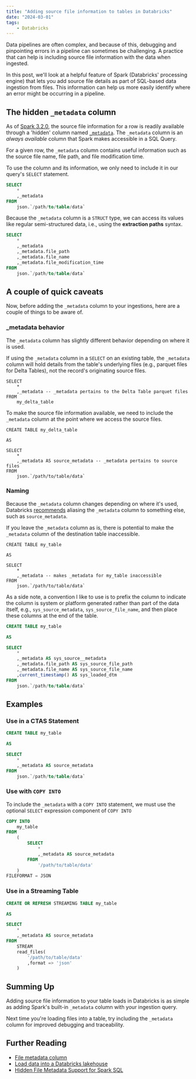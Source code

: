 ```yaml
---
title: "Adding source file information to tables in Databricks"
date: "2024-03-01"
tags:
    - Databricks
---
```


Data pipelines are often complex, and because of this, debugging and pinpointing errors in a pipeline can sometimes be challenging. A practice that can help is including source file information with the data when ingested.

In this post, we'll look at a helpful feature of Spark (Databricks' processing engine) that lets you add source file details as part of SQL-based data ingestion from files. This information can help us more easily identify where an error might be occurring in a pipeline.

## The hidden `_metadata` column

As of [Spark 3.2.0](https://spark.apache.org/releases/spark-release-3-2-0.html), the source file information for a row is readily available through a 'hidden' column named [`_metadata`](https://docs.databricks.com/en/ingestion/file-metadata-column.html). The `_metadata` column is an *always available* column that Spark makes accessible in a SQL Query.

For a given row, the `_metadata` column contains useful information such as the source file name, file path, and file modification time.

To use the column and its information, we only need to include it in our query's `SELECT` statement.

```sql
SELECT
    *
    ,_metadata
FROM
    json.`/path/to/table/data`
```

Because the `_metadata` column is a `STRUCT` type, we can access its values like regular semi-structured data, i.e., using the **extraction paths** syntax.

```sql
SELECT
    *
    ,_metadata
    ,_metadata.file_path
    ,_metadata.file_name
    ,_metadata.file_modification_time
FROM
    json.`/path/to/table/data`
```

## A couple of quick caveats

Now, before adding the `_metadata` column to your ingestions, here are a couple of things to be aware of.

### _metadata behavior

The `_metadata` column has slightly different behavior depending on where it is used.

If using the `_metadata` column in a `SELECT` on an existing table, the `_metadata` column will hold details from the table's underlying files (e.g., parquet files for Delta Tables), not the record's originating source files.

```sql{3}
SELECT
    *
    ,_metadata -- _metadata pertains to the Delta Table parquet files
FROM
    my_delta_table
```

To make the source file information available, we need to include the `_metadata` column at the point where we access the source files.

```sql{7}
CREATE TABLE my_delta_table

AS

SELECT
    *
    ,_metadata AS source_metadata -- _metadata pertains to source files
FROM
    json.`/path/to/table/data`
```

### Naming

Because the `_metadata` column changes depending on where it's used, Databricks [recommends](https://docs.databricks.com/en/ingestion/file-metadata-column.html#use-in-auto-loader) aliasing the `_metadata` column to something else, such as `source_metadata`. 

If you leave the `_metadata` column as is, there is potential to make the `_metadata` column of the destination table inaccessible.

```sql{7}
CREATE TABLE my_table

AS

SELECT
    *
    ,_metadata -- makes _metadata for my_table inaccessible
FROM
    json.`/path/to/table/data`
```

As a side note, a convention I like to use is to prefix the column to indicate the column is system or platform generated rather than part of the data itself, e.g., `sys_source_metadata`, `sys_source_file_name`, and then place these columns at the end of the table.

```sql
CREATE TABLE my_table

AS

SELECT
    *
    ,_metadata AS sys_source__metadata
    ,_metadata.file_path AS sys_source_file_path
    ,_metadata.file_name AS sys_source_file_name
    ,current_timestamp() AS sys_loaded_dtm
FROM
    json.`/path/to/table/data`
```

## Examples

### Use in a CTAS Statement

```sql
CREATE TABLE my_table

AS

SELECT
    *
    ,_metadata AS source_metadata
FROM
    json.`/path/to/table/data`
```

### Use with `COPY INTO`

To include the `_metadata` with a `COPY INTO` statement, we must use the optional `SELECT` expression component of `COPY INTO`

```sql
COPY INTO
    my_table
FROM
    (
        SELECT
            *
            ,_metadata AS source_metadata
        FROM
            '/path/to/table/data'
    )
FILEFORMAT = JSON
```

### Use in a Streaming Table

```sql
CREATE OR REFRESH STREAMING TABLE my_table

AS

SELECT
    *
    ,_metadata AS source_metadata
FROM
    STREAM
    read_files(
        '/path/to/table/data'
        ,format => 'json'
    )
```

## Summing Up

Adding source file information to your table loads in Databricks is as simple as adding Spark's built-in `_metadata` column with your ingestion query. 

Next time you're loading files into a table, try including the `_metadata` column for improved debugging and traceability.

## Further Reading

* [File metadata column](https://docs.databricks.com/en/ingestion/file-metadata-column.html)
* [Load data into a Databricks lakehouse](https://docs.databricks.com/en/ingestion/index.html)
* [Hidden File Metadata Support for Spark SQL](https://issues.apache.org/jira/browse/SPARK-37273)
